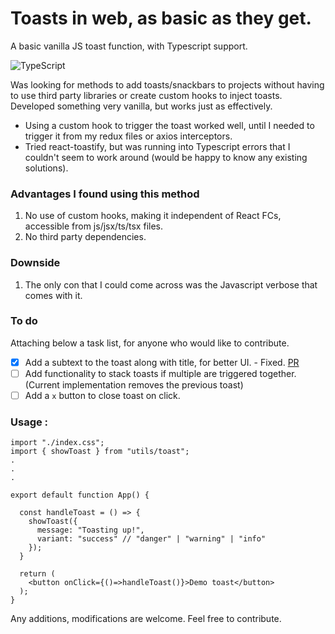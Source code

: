 # Toasts in web, as basic as they get.
A basic vanilla JS toast function, with Typescript support.

![TypeScript](https://img.shields.io/badge/typescript-%23007ACC.svg?style=for-the-badge&logo=typescript&logoColor=white)

Was looking for methods to add toasts/snackbars to projects without having to use third party libraries or create custom hooks to inject toasts.
Developed something very vanilla, but works just as effectively. 

- Using a custom hook to trigger the toast worked well, until I needed to trigger it from my redux files or axios interceptors.
- Tried react-toastify, but was running into Typescript errors that I couldn't seem to work around (would be happy to know any existing solutions).

### Advantages I found using this method
1. No use of custom hooks, making it independent of React FCs, accessible from js/jsx/ts/tsx files.
2. No third party dependencies.

### Downside 
1. The only con that I could come across was the Javascript verbose that comes with it.

### To do
Attaching below a task list, for anyone who would like to contribute.

- [x] Add a subtext to the toast along with title, for better UI. - Fixed. [PR]([https://link-url-here.org](https://github.com/amolikvivian/ts-toast/pull/3))
- [ ] Add functionality to stack toasts if multiple are triggered together. (Current implementation removes the previous toast)
- [ ] Add a `x` button to close toast on click.

### Usage : 

```tsx
import "./index.css";
import { showToast } from "utils/toast";
.
.
.

export default function App() {

  const handleToast = () => {
    showToast({
      message: "Toasting up!",
      variant: "success" // "danger" | "warning" | "info"
    });
  }

  return (
    <button onClick={()=>handleToast()}>Demo toast</button>
  );
}

```

Any additions, modifications are welcome. Feel free to contribute.
